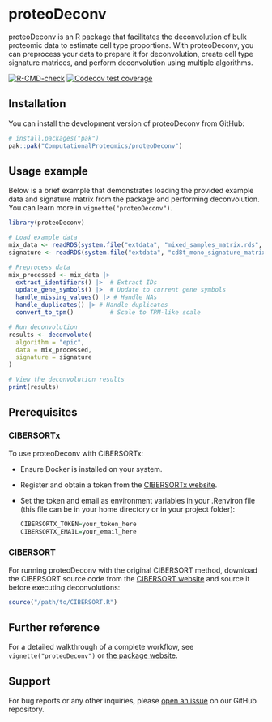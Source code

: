 
<!-- README.md is generated from README.Rmd. Please edit that file -->

# proteoDeconv

proteoDeconv is an R package that facilitates the deconvolution of bulk
proteomic data to estimate cell type proportions. With proteoDeconv, you
can preprocess your data to prepare it for deconvolution, create cell
type signature matrices, and perform deconvolution using multiple
algorithms.

<!-- badges: start -->

[![R-CMD-check](https://github.com/ComputationalProteomics/proteoDeconv/actions/workflows/R-CMD-check.yaml/badge.svg)](https://github.com/ComputationalProteomics/proteoDeconv/actions/workflows/R-CMD-check.yaml)
[![Codecov test
coverage](https://codecov.io/gh/ComputationalProteomics/proteoDeconv/graph/badge.svg)](https://app.codecov.io/gh/ComputationalProteomics/proteoDeconv)
<!-- badges: end -->

## Installation

You can install the development version of proteoDeconv from GitHub:

``` r
# install.packages("pak")
pak::pak("ComputationalProteomics/proteoDeconv")
```

## Usage example

Below is a brief example that demonstrates loading the provided example
data and signature matrix from the package and performing deconvolution.
You can learn more in `vignette("proteoDeconv")`.

``` r
library(proteoDeconv)

# Load example data
mix_data <- readRDS(system.file("extdata", "mixed_samples_matrix.rds", package = "proteoDeconv"))
signature <- readRDS(system.file("extdata", "cd8t_mono_signature_matrix.rds", package = "proteoDeconv"))

# Preprocess data
mix_processed <- mix_data |>
  extract_identifiers() |>  # Extract IDs
  update_gene_symbols() |>  # Update to current gene symbols
  handle_missing_values() |> # Handle NAs
  handle_duplicates() |> # Handle duplicates
  convert_to_tpm()          # Scale to TPM-like scale

# Run deconvolution
results <- deconvolute(
  algorithm = "epic",
  data = mix_processed,
  signature = signature
)

# View the deconvolution results
print(results)
```

## Prerequisites

### CIBERSORTx

To use proteoDeconv with CIBERSORTx:

- Ensure Docker is installed on your system.

- Register and obtain a token from the [CIBERSORTx
  website](https://cibersortx.stanford.edu).

- Set the token and email as environment variables in your .Renviron
  file (this file can be in your home directory or in your project
  folder):

  ``` r
  CIBERSORTX_TOKEN=your_token_here
  CIBERSORTX_EMAIL=your_email_here
  ```

### CIBERSORT

For running proteoDeconv with the original CIBERSORT method, download
the CIBERSORT source code from the [CIBERSORT
website](https://cibersortx.stanford.edu) and source it before executing
deconvolutions:

``` r
source("/path/to/CIBERSORT.R")
```

## Further reference

For a detailed walkthrough of a complete workflow, see
`vignette("proteoDeconv")` or [the package
website](https://computationalproteomics.github.io/proteoDeconv/).

## Support

For bug reports or any other inquiries, please [open an
issue](https://github.com/ComputationalProteomics/proteoDeconv/issues)
on our GitHub repository.
